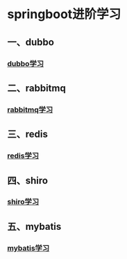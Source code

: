# springboot进阶学习
## 一、dubbo
###  [dubbo学习](01_dubbo/README.md)
## 二、rabbitmq
### [rabbitmq学习](02_rabbitmq/rabbitmq.md)
## 三、redis
### [redis学习](03_redis/Redis.md)
## 四、shiro
### [shiro学习](04_shiro/shiro.md)
## 五、mybatis
### [mybatis学习](05_mybatis/mybatis.md)
